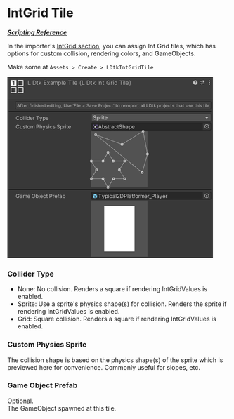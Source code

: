 # IntGrid Tile
[_**Scripting Reference**_](../../api/LDtkUnity.LDtkIntGridTile.yml)  

In the importer's [IntGrid section](../Importer/topic_IntGrids.md), you can assign Int Grid tiles, which has options for custom collision, rendering colors, and GameObjects.

Make some at `Assets > Create > LDtkIntGridTile`

![Level Inspector](../../images/img_Unity_IntGridTile.png)

### Collider Type
- None: No collision. Renders a square if rendering IntGridValues is enabled.
- Sprite: Use a sprite's physics shape(s) for collision. Renders the sprite if rendering IntGridValues is enabled.
- Grid: Square collision. Renders a square if rendering IntGridValues is enabled.

### Custom Physics Sprite
The collision shape is based on the physics shape(s) of the sprite which is previewed here for convenience. Commonly useful for slopes, etc.

### Game Object Prefab
Optional.  
The GameObject spawned at this tile.

